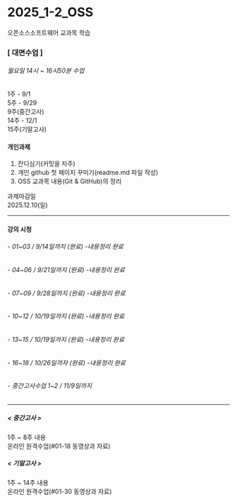 # 2025_1-2_OSS
오픈소스소프트웨어 교과목 학습

### [ 대면수업 ]
###### 월요일 14시 ~ 16시50분 수업
1주 - 9/1  
5주 - 9/29  
9주(중간고사)  
14주 - 12/1  
15주(기말고사)

#### 개인과제
1. 잔디심기(커밋을 자주)
2. 개인 github 첫 페이지 꾸미기(readme.md 파일 작성)
3. OSS 교과목 내용(Git & GitHub)의 정리<br>

과제마감일<br>
2025.12.10(일)
***

#### 강의 시청
###### - 01~03 / 9/14일까지 (완료) -내용정리 완료
###### - 04~06 / 9/21일까지 (완료) -내용정리 완료
###### - 07~09 / 9/28일까지 (완료) -내용정리 롼료
###### - 10~12 / 10/19일까지 (완료) -내용정리 완료
###### - 13~15 / 10/19일까지 (완료) -내용정리 완료
###### - 16~18 / 10/26일까자 (완료) -내용정리 완료
###### - 중간고사수업 1~2 / 11/9일까지
***

##### < 중간고사 >
1주 ~ 8주 내용<br>
온라인 원격수업(#01-18 동영상과 자료)

##### < 기말고사 >
1주 ~ 14주 내용<br>
온라인 원격수업(#01-30 동영상과 자료)
